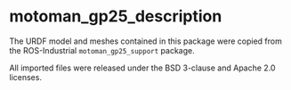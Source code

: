 # motoman_gp25_description

The URDF model and meshes contained in this package were copied from the ROS-Industrial `motoman_gp25_support` package.

All imported files were released under the BSD 3-clause and Apache 2.0 licenses.
